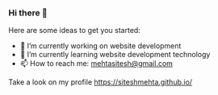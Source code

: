 ### Hi there 👋


Here are some ideas to get you started:

- 🔭 I’m currently working on website development
- 🌱 I’m currently learning website development technology
- 📫 How to reach me: mehtasitesh@gmail.com


Take a look on my profile
https://siteshmehta.github.io/
